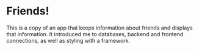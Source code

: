 # Friends!

This is a copy of an app that keeps information about friends and displays that information. It introduced me to databases, backend and frontend connections, as well as styling with a framework. 
